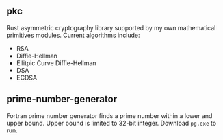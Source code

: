 ## pkc 
Rust asymmetric cryptography library supported by my own mathematical primitives modules. Current algorithms include:
- RSA
- Diffie-Hellman
- Ellitpic Curve Diffie-Hellman
- DSA
- ECDSA


## prime-number-generator
Fortran prime number generator finds a prime number within a lower and upper bound. Upper bound is limited to 32-bit integer. Download `pg.exe` to run.
